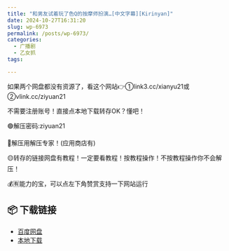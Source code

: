 ```yaml
---
title: "和男友试着玩了色Q的按摩师扮演…[中文字幕][Kirinyan]"
date: 2024-10-27T16:31:20
slug: wp-6973
permalink: /posts/wp-6973/
categories:
  - 广播剧
  - 乙女抓
tags:

---
```


如果两个网盘都没有资源了，看这个网站👉①link3.cc/xianyu21或②vlink.cc/ziyuan21

不需要注册账号！直接点本地下载转存OK？懂吧！

🟢解压密码:ziyuan21

🔵解压用解压专家！(应用商店有)

🟡转存的链接网盘有教程！一定要看教程！按教程操作！不按教程操作你不会解压！

💰🈶能力的宝，可以点左下角赞赏支持一下网站运行

## 📦 下载链接
- [百度网盘](https://blziyuan21.com/pay-download/6973?key=9ad4e2c41c&down_id=0)
- [本地下载](https://blziyuan21.com/pay-download/6973?key=9ad4e2c41c&down_id=1)

